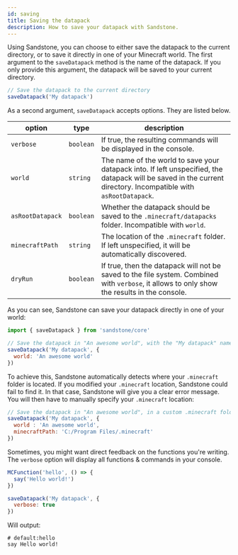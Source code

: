 ```yaml
---
id: saving
title: Saving the datapack
description: How to save your datapack with Sandstone.
---
```

Using Sandstone, you can choose to either save the datapack to the current directory, or to save it directly in one of your Minecraft world. The first argument to the `saveDatapack` method is the name of the datapack. If you only provide this argument, the datapack will be saved to your current directory.

```js
// Save the datapack to the current directory
saveDatapack('My datapack')
```

As a second argument, `saveDatapack` accepts options. They are listed below.

| option | type | description |
| ------ | ---- | ----------- |
| `verbose` | `boolean` | If true, the resulting commands will be displayed in the console. |
| `world`| `string` |  The name of the world to save your datapack into. If left unspecified, the datapack will be saved in the current directory. Incompatible with `asRootDatapack`. |
| `asRootDatapack` | `boolean` | Whether the datapack should be saved to the `.minecraft/datapacks` folder. Incompatible with `world`. |
`minecraftPath` | `string`  | The location of the `.minecraft` folder. If left unspecified, it will be automatically discovered. |
`dryRun` | `boolean` | If true, then the datapack will not be saved to the file system. Combined with `verbose`, it allows to only show the results in the console. |

As you can see, Sandstone can save your datapack directly in one of your world:
```js
import { saveDatapack } from 'sandstone/core'

// Save the datapack in "An awesome world", with the "My datapack" name.
saveDatapack('My datapack', {
  world: 'An awesome world'
})
```

To achieve this, Sandstone automatically detects where your `.minecraft` folder is located. If you modified your `.minecraft` location, Sandstone could fail to find it. In that case, Sandstone will give you a clear error message. You will then have to manually specify your `.minecraft` location:
```js
// Save the datapack in "An awesome world", in a custom .minecraft folder
saveDatapack('My datapack', {
  world : 'An awesome world',
  minecraftPath: 'C:/Program Files/.minecraft'
})
```

Sometimes, you might want direct feedback on the functions you're writing. The `verbose` option will display all functions & commands in your console.
```js
MCFunction('hello', () => {
  say('Hello world!')
})

saveDatapack('My datapack', {
  verbose: true
})
```

Will output:
```mcfunction
# default:hello
say Hello world!
```
